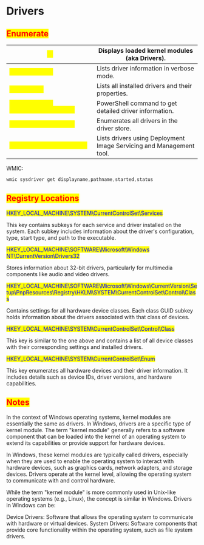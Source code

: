 # Drivers

## <mark style="color:red;">Enumerate</mark>

| <mark style="color:yellow;">`lm`</mark>                                  | Displays loaded kernel modules (aka Drivers).                       |
| ------------------------------------------------------------------------ | ------------------------------------------------------------------- |
| <mark style="color:yellow;">`driverquery /v`</mark>                      | Lists driver information in verbose mode.                           |
| <mark style="color:yellow;">`driverquery`</mark>                         | Lists all installed drivers and their properties.                   |
| <mark style="color:yellow;">`Get-WmiObject Win32_PnPSignedDriver`</mark> | PowerShell command to get detailed driver information.              |
| <mark style="color:yellow;">`pnputil /enum-drivers`</mark>               | Enumerates all drivers in the driver store.                         |
| <mark style="color:yellow;">`dism /online /get-drivers`</mark>           | Lists drivers using Deployment Image Servicing and Management tool. |

WMIC:

```powershell
wmic sysdriver get displayname,pathname,started,status
```

## <mark style="color:red;">Registry Locations</mark>

<mark style="color:blue;">HKEY\_LOCAL\_MACHINE\SYSTEM\CurrentControlSet\Services</mark>

This key contains subkeys for each service and driver installed on the system. Each subkey includes information about the driver's configuration, type, start type, and path to the executable.

<mark style="color:blue;">HKEY\_LOCAL\_MACHINE\SOFTWARE\Microsoft\Windows NT\CurrentVersion\Drivers32</mark>

Stores information about 32-bit drivers, particularly for multimedia components like audio and video drivers.

<mark style="color:blue;">HKEY\_LOCAL\_MACHINE\SOFTWARE\Microsoft\Windows\CurrentVersion\Setup\PnpResources\Registry\HKLM\SYSTEM\CurrentControlSet\Control\Class</mark>

Contains settings for all hardware device classes. Each class GUID subkey holds information about the drivers associated with that class of devices.

<mark style="color:blue;">HKEY\_LOCAL\_MACHINE\SYSTEM\CurrentControlSet\Control\Class</mark>

This key is similar to the one above and contains a list of all device classes with their corresponding settings and installed drivers.

<mark style="color:blue;">HKEY\_LOCAL\_MACHINE\SYSTEM\CurrentControlSet\Enum</mark>

This key enumerates all hardware devices and their driver information. It includes details such as device IDs, driver versions, and hardware capabilities.

## <mark style="color:red;">Notes</mark>

In the context of Windows operating systems, kernel modules are essentially the same as drivers. In Windows, drivers are a specific type of kernel module. The term "kernel module" generally refers to a software component that can be loaded into the kernel of an operating system to extend its capabilities or provide support for hardware devices.

In Windows, these kernel modules are typically called drivers, especially when they are used to enable the operating system to interact with hardware devices, such as graphics cards, network adapters, and storage devices. Drivers operate at the kernel level, allowing the operating system to communicate with and control hardware.

While the term "kernel module" is more commonly used in Unix-like operating systems (e.g., Linux), the concept is similar in Windows. Drivers in Windows can be:

Device Drivers: Software that allows the operating system to communicate with hardware or virtual devices. System Drivers: Software components that provide core functionality within the operating system, such as file system drivers.
